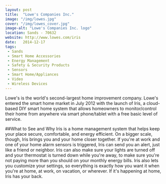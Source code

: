 ```yaml
---
layout: post
title:  "Lowe's Companies Inc."
image: "/img/lowes.jpg"
cover: "/img/lowes_cover.jpg"
image-alt: "Lowe's Companies Inc. logo"
location: Sands - 70632
website: http://www.lowes.com/iris
date:   2014-12-17
tags:
 - Sands
 - Smart Home Accessories
 - Energy Management
 - Safety & Security Products
 - Sensors
 - Smart Home/Appliances
 - Video
 - Wireless Devices
---
```


Lowe's is the world's second-largest home improvement company. Lowe's entered the smart home market in July 2012 with the launch of Iris, a cloud-based DIY smart home system that allows homeowners to monitor/control their home from anywhere via smart phone/tablet with a free basic level of service.

##What to See and Why
Iris is a home management system that helps keep your place secure, comfortable, and energy efficient. On a bigger scale, though, Iris brings you and your home closer together. If you're at work and one of your home alarm sensors is triggered, Iris can send you an alert, just like a friend or neighbor. Iris can also make sure your lights are turned off and your thermostat is turned down while you're away, to make sure you're not paying more than you should on your monthly energy bills. Iris also lets you customize your settings, so everything is exactly how you want it when you're at home, at work, on vacation, or wherever. If it's happening at home, Iris has your back.